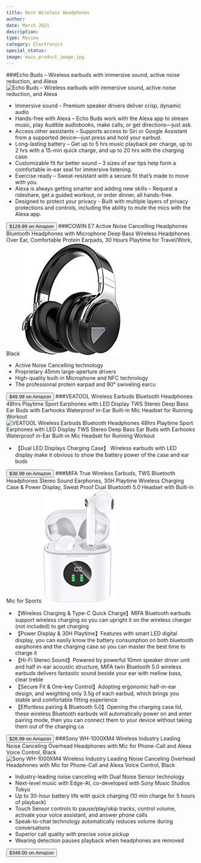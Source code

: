 ```yaml
---
title: Best Wireless Headphones
author: 
date: March 2021
description: 
type: Review
category: Electronics
special_status: 
image: main_product_image.jpg
---
```

###Echo Buds – Wireless earbuds with immersive sound, active noise reduction, and Alexa
![Echo Buds – Wireless earbuds with immersive sound, active noise reduction, and Alexa](https://images-na.ssl-images-amazon.com/images/I/71Qb5Olbo5L._AC_SY300_SX300_.jpg)
- Immersive sound – Premium speaker drivers deliver crisp, dynamic audio
- Hands-free with Alexa – Echo Buds work with the Alexa app to stream music, play Audible audiobooks, make calls, or get directions—just ask.
- Access other assistants – Supports access to Siri or Google Assistant from a supported device—just press and hold your earbud.
- Long-lasting battery – Get up to 5 hrs music playback per charge, up to 2 hrs with a 15-min quick charge, and up to 20 hrs with the charging case.
- Customizable fit for better sound – 3 sizes of ear tips help form a comfortable in-ear seal for immersive listening.
- Exercise ready – Sweat-resistant with a secure fit that’s made to move with you.
- Alexa is always getting smarter and adding new skills – Request a rideshare, get a guided workout, or order dinner, all hands-free.
- Designed to protect your privacy - Built with multiple layers of privacy protections and controls, including the ability to mute the mics with the Alexa app.

[<button class="button">$129.99 on Amazon</button>](https://www.amazon.com/gp/slredirect/picassoRedirect.html/ref=pa_sp_atf_aps_sr_pg1_1?ie=UTF8&adId=A0853027IFMANDV71A9L&url=%2FEcho-Buds%2Fdp%2FB07F6VM1S3%2Fref%3Dsr_1_1_sspa%3Fdchild%3D1%26keywords%3Dwireless%2Bheadphones%26qid%3D1614634741%26sr%3D8-1-spons%26psc%3D1&qualifier=1614634741&id=6972722191242576&widgetName=sp_atf)
###COWIN E7 Active Noise Cancelling Headphones Bluetooth Headphones with Microphone Deep Bass Wireless Headphones Over Ear, Comfortable Protein Earpads, 30 Hours Playtime for Travel/Work, Black
![COWIN E7 Active Noise Cancelling Headphones Bluetooth Headphones with Microphone Deep Bass Wireless Headphones Over Ear, Comfortable Protein Earpads, 30 Hours Playtime for Travel/Work, Black](./COWINE7A.jpeg)
- Active Noise Cancelling technology
- Proprietary 45mm large-aperture drivers
- High-quality built-in Microphone and NFC technology
- The professional protein earpad and 90° swiveling earcu

[<button class="button">$49.99 on Amazon</button>](https://www.amazon.com/gp/slredirect/picassoRedirect.html/ref=pa_sp_atf_aps_sr_pg1_1?ie=UTF8&adId=A03664881OVZHREXAY08J&url=%2FCancelling-Headphones-Bluetooth-Microphone-Comfortable%2Fdp%2FB019U00D7K%2Fref%3Dsr_1_2_sspa%3Fdchild%3D1%26keywords%3Dwireless%2Bheadphones%26qid%3D1614634741%26sr%3D8-2-spons%26psc%3D1%26smid%3DAP4XNPLE1XK1&qualifier=1614634741&id=6972722191242576&widgetName=sp_atf)
###VEATOOL Wireless Earbuds Bluetooth Headphones 48hrs Playtime Sport Earphones with LED Display TWS Stereo Deep Bass Ear Buds with Earhooks Waterproof in-Ear Built-in Mic Headset for Running Workout
![VEATOOL Wireless Earbuds Bluetooth Headphones 48hrs Playtime Sport Earphones with LED Display TWS Stereo Deep Bass Ear Buds with Earhooks Waterproof in-Ear Built-in Mic Headset for Running Workout](https://images-na.ssl-images-amazon.com/images/I/71d24CzzFeL.__AC_SX300_SY300_QL70_ML2_.jpg)
- 【Dual LED Displays Charging Case】 Wireless earbuds with LED display make it obvious to show the battery power of the case and ear buds

[<button class="button">$38.99 on Amazon</button>](https://www.amazon.com/VEATOOL-Bluetooth-Headphones-Earphones-Waterproof/dp/B08TRD6WP6/ref=sr_1_4?dchild=1&keywords=wireless+headphones&qid=1614634741&sr=8-4)
###MIFA True Wireless Earbuds, TWS Bluetooth Headphones Stereo Sound Earphones, 30H Playtime Wireless Charging Case & Power Display, Sweat Proof Dual Bluetooth 5.0 Headset with Built-in Mic for Sports
![MIFA True Wireless Earbuds, TWS Bluetooth Headphones Stereo Sound Earphones, 30H Playtime Wireless Charging Case & Power Display, Sweat Proof Dual Bluetooth 5.0 Headset with Built-in Mic for Sports](./MIFATrue.jpeg)
- 【Wireless Charging & Type-C Quick Charge】MIFA Bluetooth earbuds support wireless charging so you can upright it on the wireless charger (not included) to get charging
- 【Power Display & 30H Playtime】Features with smart LED digital display, you can easily know the battery consumption on both bluetooth earphones and the charging case so you can master the best time to charge it
- 【Hi-Fi Stereo Sound】Powered by powerful 10mm speaker driver unit and half in-ear acoustic structure, MIFA twin Bluetooth 5.0 wireless earbuds delivers fantastic sound beside your ear with mellow bass, clear treble
- 【Secure Fit & One-key Control】Adopting ergonomic half-in-ear design, and weighting only 3.5g of each earbud, which brings you stable and comfortable fitting experience
- 【Effortless pairing & Bluetooth 5.0】Opening the charging case lid, these wireless Bluetooth earbuds will automatically power on and enter pairing mode, then you can connect them to your device without taking them out of the charging ca

[<button class="button">$28.99 on Amazon</button>](https://www.amazon.com/MIFA-Wireless-Bluetooth-Headphones-Earphones/dp/B08R8GBWQ1/ref=sr_1_5?dchild=1&keywords=wireless+headphones&qid=1614634741&sr=8-5)
###Sony WH-1000XM4 Wireless Industry Leading Noise Canceling Overhead Headphones with Mic for Phone-Call and Alexa Voice Control, Black
![Sony WH-1000XM4 Wireless Industry Leading Noise Canceling Overhead Headphones with Mic for Phone-Call and Alexa Voice Control, Black](https://images-na.ssl-images-amazon.com/images/I/71o8Q5XJS5L.__AC_SX300_SY300_QL70_ML2_.jpg)
- Industry-leading noise canceling with Dual Noise Sensor technology
- Next-level music with Edge-AI, co-developed with Sony Music Studios Tokyo
- Up to 30-hour battery life with quick charging (10 min charge for 5 hours of playback)
- Touch Sensor controls to pause/play/skip tracks, control volume, activate your voice assistant, and answer phone calls
- Speak-to-chat technology automatically reduces volume during conversations
- Superior call quality with precise voice pickup
- Wearing detection pauses playback when headphones are removed

[<button class="button">$348.00 on Amazon</button>](https://www.amazon.com/Sony-WH-1000XM4-Canceling-Headphones-phone-call/dp/B0863TXGM3/ref=sxin_9?ascsubtag=amzn1.osa.756f989d-d0b2-4d11-8b94-34a803b10da7.ATVPDKIKX0DER.en_US&creativeASIN=B0863TXGM3&cv_ct_cx=wireless+headphones&cv_ct_id=amzn1.osa.756f989d-d0b2-4d11-8b94-34a803b10da7.ATVPDKIKX0DER.en_US&cv_ct_pg=search&cv_ct_we=asin&cv_ct_wn=osp-single-source-earns-comm&dchild=1&keywords=wireless+headphones&linkCode=oas&pd_rd_i=B0863TXGM3&pd_rd_r=d192458f-80f1-4d6c-bbe8-98bba2f3d37f&pd_rd_w=WLXaz&pd_rd_wg=Tvoxg&pf_rd_p=35b32c02-1b41-4e49-9b89-0297af2446e1&pf_rd_r=9V18B56FA4D962ETWBZD&qid=1614634741&sr=1-1-64f3a41a-73ca-403a-923c-8152c45485fe&tag=androidcentralosp-20)

